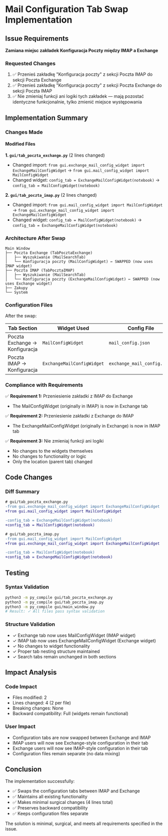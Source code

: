 # Mail Configuration Tab Swap Implementation

## Issue Requirements

**Zamiana miejsc zakładek Konfiguracja Poczty między IMAP a Exchange**

### Requested Changes
1. ✅ Przenieś zakładkę "Konfiguracja poczty" z sekcji Poczta IMAP do sekcji Poczta Exchange
2. ✅ Przenieś zakładkę "Konfiguracja poczty" z sekcji Poczta Exchange do sekcji Poczta IMAP  
3. ✅ Nie zmieniaj funkcji ani logiki tych zakładek — mają pozostać identyczne funkcjonalnie, tylko zmienić miejsce występowania

## Implementation Summary

### Changes Made

#### Modified Files

**1. `gui/tab_poczta_exchange.py`** (2 lines changed)
- Changed import: `from gui.exchange_mail_config_widget import ExchangeMailConfigWidget` → `from gui.mail_config_widget import MailConfigWidget`
- Changed widget: `config_tab = ExchangeMailConfigWidget(notebook)` → `config_tab = MailConfigWidget(notebook)`

**2. `gui/tab_poczta_imap.py`** (2 lines changed)
- Changed import: `from gui.mail_config_widget import MailConfigWidget` → `from gui.exchange_mail_config_widget import ExchangeMailConfigWidget`
- Changed widget: `config_tab = MailConfigWidget(notebook)` → `config_tab = ExchangeMailConfigWidget(notebook)`

### Architecture After Swap

```
Main Window
├── Poczta Exchange (TabPocztaExchange)
│   ├── Wyszukiwanie (MailSearchTab)
│   └── Konfiguracja poczty (MailConfigWidget) ← SWAPPED (now uses IMAP widget)
├── Poczta IMAP (TabPocztaIMAP)
│   ├── Wyszukiwanie (MailSearchTab)
│   └── Konfiguracja poczty (ExchangeMailConfigWidget) ← SWAPPED (now uses Exchange widget)
├── Zakupy
└── System
```

### Configuration Files

After the swap:

| Tab Section | Widget Used | Config File |
|-------------|-------------|-------------|
| Poczta Exchange → Konfiguracja | `MailConfigWidget` | `mail_config.json` |
| Poczta IMAP → Konfiguracja | `ExchangeMailConfigWidget` | `exchange_mail_config.json` |

### Compliance with Requirements

✅ **Requirement 1:** Przeniesienie zakładki z IMAP do Exchange
- The MailConfigWidget (originally in IMAP) is now in Exchange tab

✅ **Requirement 2:** Przeniesienie zakładki z Exchange do IMAP  
- The ExchangeMailConfigWidget (originally in Exchange) is now in IMAP tab

✅ **Requirement 3:** Nie zmieniaj funkcji ani logiki
- No changes to the widgets themselves
- No changes to functionality or logic
- Only the location (parent tab) changed

## Code Changes

### Diff Summary
```diff
# gui/tab_poczta_exchange.py
-from gui.exchange_mail_config_widget import ExchangeMailConfigWidget
+from gui.mail_config_widget import MailConfigWidget

-config_tab = ExchangeMailConfigWidget(notebook)
+config_tab = MailConfigWidget(notebook)

# gui/tab_poczta_imap.py
-from gui.mail_config_widget import MailConfigWidget
+from gui.exchange_mail_config_widget import ExchangeMailConfigWidget

-config_tab = MailConfigWidget(notebook)
+config_tab = ExchangeMailConfigWidget(notebook)
```

## Testing

### Syntax Validation
```bash
python3 -m py_compile gui/tab_poczta_exchange.py
python3 -m py_compile gui/tab_poczta_imap.py
python3 -m py_compile gui/main_window.py
# Result: ✓ All files pass syntax validation
```

### Structure Validation
- ✓ Exchange tab now uses MailConfigWidget (IMAP widget)
- ✓ IMAP tab now uses ExchangeMailConfigWidget (Exchange widget)
- ✓ No changes to widget functionality
- ✓ Proper tab nesting structure maintained
- ✓ Search tabs remain unchanged in both sections

## Impact Analysis

### Code Impact
- Files modified: 2
- Lines changed: 4 (2 per file)
- Breaking changes: None
- Backward compatibility: Full (widgets remain functional)

### User Impact
- Configuration tabs are now swapped between Exchange and IMAP
- IMAP users will now see Exchange-style configuration in their tab
- Exchange users will now see IMAP-style configuration in their tab
- Configuration files remain separate (no data mixing)

## Conclusion

The implementation successfully:
- ✅ Swaps the configuration tabs between IMAP and Exchange
- ✅ Maintains all existing functionality
- ✅ Makes minimal surgical changes (4 lines total)
- ✅ Preserves backward compatibility
- ✅ Keeps configuration files separate

The solution is minimal, surgical, and meets all requirements specified in the issue.
